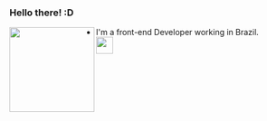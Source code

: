 ### Hello there! :D

<div>
<img align=left src="https://user-images.githubusercontent.com/86322489/159967358-8e245b48-ee91-4130-afbf-6ba545924985.gif" width="150" height="150" />
  <ul>
    <li>I'm a front-end Developer working in Brazil.</li>
    <img src="https://cdn.jsdelivr.net/gh/devicons/devicon/icons/html5/html5-original.svg" width="30" height="30" list-style=none/>
  </ul>
</div>





